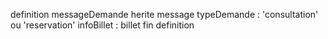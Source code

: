 definition messageDemande herite message
    typeDemande : 'consultation' ou 'reservation'
    infoBillet : billet
fin definition